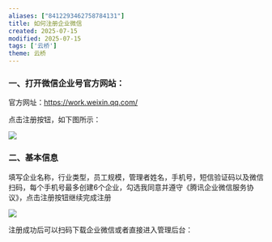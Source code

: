 ```yaml
---
aliases: ["8412293462758784131"]
title: 如何注册企业微信
created: 2025-07-15
modified: 2025-07-15
tags: ['云桥']
theme: 云桥
---
```


### 一、打开微信企业号官方网站：

官方网址：<https://work.weixin.qq.com/>

点击注册按钮，如下图所示：

![](https://myhelpdoc.oss-cn-heyuan.aliyuncs.com/mdimages/1f6f1ce83c74ddade3bd5832499c27be.jpg)

### 二、基本信息

填写企业名称，行业类型，员工规模，管理者姓名，手机号，短信验证码以及微信扫码，每个手机号最多创建6个企业，勾选我同意并遵守《腾讯企业微信服务协议》，点击注册按钮继续完成注册

![](https://myhelpdoc.oss-cn-heyuan.aliyuncs.com/mdimages/34debf02ed5578b9e32311138c9da90c.jpg)

注册成功后可以扫码下载企业微信或者直接进入管理后台：  
